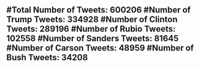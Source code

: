 #Total Number of Tweets: 600206 
#Number of Trump Tweets: 334928
#Number of Clinton Tweets: 289196
#Number of Rubio Tweets: 102558
#Number of Sanders Tweets: 81645
#Number of Carson Tweets: 48959
#Number of Bush Tweets: 34208
---

